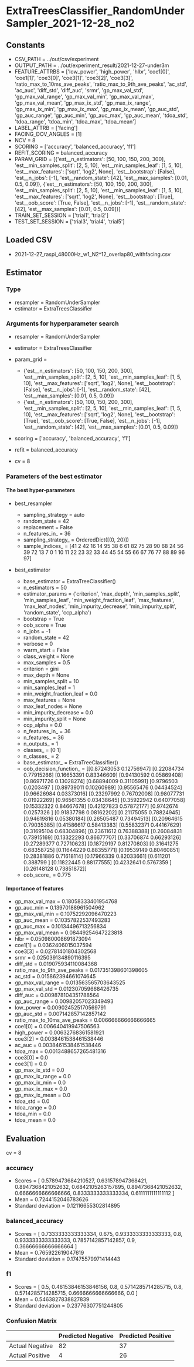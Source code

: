 # ExtraTreesClassifier_RandomUnderSampler_2021-12-28_no2
## Constants
- CSV_PATH = ../out/csv/experiment
- OUTPUT_PATH = ../out/experiment_result/2021-12-27-under3m
- FEATURE_ATTRBS = ['low_power', 'high_power', 'hlbr', 'coe1[0]', 'coe1[1]', 'coe3[0]', 'coe3[1]', 'coe3[2]', 'coe3[3]', 'ratio_max_to_10ms_ave_peaks', 'ratio_max_to_9th_ave_peaks', 'ac_std', 'ac_auc', 'diff_std', 'diff_auc', 'srmr', 'gp_max_val_std', 'gp_max_val_range', 'gp_max_val_min', 'gp_max_val_max', 'gp_max_val_mean', 'gp_max_ix_std', 'gp_max_ix_range', 'gp_max_ix_min', 'gp_max_ix_max', 'gp_max_ix_mean', 'gp_auc_std', 'gp_auc_range', 'gp_auc_min', 'gp_auc_max', 'gp_auc_mean', 'tdoa_std', 'tdoa_range', 'tdoa_min', 'tdoa_max', 'tdoa_mean']
- LABEL_ATTRB = ['facing']
- FACING_DOV_ANGLES = [1]
- NCV = 8
- SCORING = ['accuracy', 'balanced_accuracy', 'f1']
- REFIT_SCORING = balanced_accuracy
- PARAM_GRID = [{'est__n_estimators': [50, 100, 150, 200, 300], 'est__min_samples_split': [2, 5, 10], 'est__min_samples_leaf': [1, 5, 10], 'est__max_features': ['sqrt', 'log2', None], 'est__bootstrap': [False], 'est__n_jobs': [-1], 'est__random_state': [42], 'est__max_samples': [0.01, 0.5, 0.09]}, {'est__n_estimators': [50, 100, 150, 200, 300], 'est__min_samples_split': [2, 5, 10], 'est__min_samples_leaf': [1, 5, 10], 'est__max_features': ['sqrt', 'log2', None], 'est__bootstrap': [True], 'est__oob_score': [True, False], 'est__n_jobs': [-1], 'est__random_state': [42], 'est__max_samples': [0.01, 0.5, 0.09]}]
- TRAIN_SET_SESSION = ['trial1', 'trial2']
- TEST_SET_SESSION = ['trial3', 'trial4', 'trial5']

## Loaded CSV
- 2021-12-27_raspi_48000Hz_w1_N2^12_overlap80_withfacing.csv

## Estimator
### Type
- resampler = RandomUnderSampler
- estimator = ExtraTreesClassifier

### Arguments for hyperparameter search
- resampler = RandomUnderSampler
- estimator = ExtraTreesClassifier
- param_grid = 
	- {'est__n_estimators': [50, 100, 150, 200, 300], 'est__min_samples_split': [2, 5, 10], 'est__min_samples_leaf': [1, 5, 10], 'est__max_features': ['sqrt', 'log2', None], 'est__bootstrap': [False], 'est__n_jobs': [-1], 'est__random_state': [42], 'est__max_samples': [0.01, 0.5, 0.09]}
	- {'est__n_estimators': [50, 100, 150, 200, 300], 'est__min_samples_split': [2, 5, 10], 'est__min_samples_leaf': [1, 5, 10], 'est__max_features': ['sqrt', 'log2', None], 'est__bootstrap': [True], 'est__oob_score': [True, False], 'est__n_jobs': [-1], 'est__random_state': [42], 'est__max_samples': [0.01, 0.5, 0.09]}

- scoring = ['accuracy', 'balanced_accuracy', 'f1']
- refit = balanced_accuracy
- cv = 8

### Parameters of the best estimator
#### The best hyper-parameters
- best_resampler
	- sampling_strategy = auto
	- random_state = 42
	- replacement = False
	- n_features_in_ = 36
	- sampling_strategy_ = OrderedDict([(0, 20)])
	- sample_indices_ = [41  2 42 16 14 95 38  6 61 82 75 28 90 68 24 56 39 72 13  7  0  1 10 11
 22 23 32 33 44 45 54 55 66 67 76 77 88 89 96 97]

- best_estimator
	- base_estimator = ExtraTreeClassifier()
	- n_estimators = 50
	- estimator_params = ('criterion', 'max_depth', 'min_samples_split', 'min_samples_leaf', 'min_weight_fraction_leaf', 'max_features', 'max_leaf_nodes', 'min_impurity_decrease', 'min_impurity_split', 'random_state', 'ccp_alpha')
	- bootstrap = True
	- oob_score = True
	- n_jobs = -1
	- random_state = 42
	- verbose = 0
	- warm_start = False
	- class_weight = None
	- max_samples = 0.5
	- criterion = gini
	- max_depth = None
	- min_samples_split = 10
	- min_samples_leaf = 1
	- min_weight_fraction_leaf = 0.0
	- max_features = None
	- max_leaf_nodes = None
	- min_impurity_decrease = 0.0
	- min_impurity_split = None
	- ccp_alpha = 0.0
	- n_features_in_ = 36
	- n_features_ = 36
	- n_outputs_ = 1
	- classes_ = [0 1]
	- n_classes_ = 2
	- base_estimator_ = ExtraTreeClassifier()
	- oob_decision_function_ = [[0.87243053 0.12756947]
 [0.22084734 0.77915266]
 [0.16653391 0.83346609]
 [0.94130592 0.05869408]
 [0.86971726 0.13028274]
 [0.68894009 0.31105991]
 [0.9796503  0.0203497 ]
 [0.89739011 0.10260989]
 [0.95565476 0.04434524]
 [0.96626984 0.03373016]
 [0.23297992 0.76702008]
 [0.98077731 0.01922269]
 [0.96561355 0.03438645]
 [0.35922942 0.64077058]
 [0.15332322 0.84667678]
 [0.42127823 0.57872177]
 [0.9742674  0.0257326 ]
 [0.91837798 0.08162202]
 [0.21175055 0.78824945]
 [0.94619816 0.05380184]
 [0.26505487 0.73494513]
 [0.20964615 0.79035385]
 [0.41586617 0.58413383]
 [0.55832371 0.44167629]
 [0.31695104 0.68304896]
 [0.23611612 0.76388388]
 [0.26084831 0.73915169]
 [0.13322293 0.86677707]
 [0.33706874 0.66293126]
 [0.27289377 0.72710623]
 [0.18729197 0.81270803]
 [0.31641275 0.68358725]
 [0.11644229 0.88355771]
 [0.19539149 0.80460851]
 [0.28381886 0.71618114]
 [0.17966339 0.82033661]
 [0.611201   0.388799  ]
 [0.11822445 0.88177555]
 [0.4232641  0.5767359 ]
 [0.26148128 0.73851872]]
	- oob_score_ = 0.775

#### Importance of features
- gp_max_val_max = 0.18058333401954768
- gp_auc_min = 0.13970188961504962
- gp_max_val_min = 0.10752292096470223
- gp_auc_mean = 0.10357822537493283
- gp_auc_max = 0.10134496713256834
- gp_max_val_mean = 0.08449254647223818
- hlbr = 0.050980008691873094
- coe1[1] = 0.0362406015037594
- coe3[3] = 0.02781401804302568
- srmr = 0.025039134890116395
- diff_std = 0.019075934110084368
- ratio_max_to_9th_ave_peaks = 0.017351398601398605
- ac_std = 0.015862394661074645
- gp_max_val_range = 0.013563565703643525
- gp_max_val_std = 0.012307059668426735
- diff_auc = 0.009878104351788564
- gp_auc_range = 0.00982057023349493
- low_power = 0.009024525170569791
- gp_auc_std = 0.007142857142857142
- ratio_max_to_10ms_ave_peaks = 0.006666666666666665
- coe1[0] = 0.006640419947506563
- high_power = 0.00632768361581921
- coe3[2] = 0.0038461538461538446
- ac_auc = 0.0038461538461538446
- tdoa_max = 0.0013488657265481316
- coe3[0] = 0.0
- coe3[1] = 0.0
- gp_max_ix_std = 0.0
- gp_max_ix_range = 0.0
- gp_max_ix_min = 0.0
- gp_max_ix_max = 0.0
- gp_max_ix_mean = 0.0
- tdoa_std = 0.0
- tdoa_range = 0.0
- tdoa_min = 0.0
- tdoa_mean = 0.0

## Evaluation
cv = 8
### accuracy
- Scores = [ 0.5789473684210527, 0.631578947368421, 0.8947368421052632, 0.6842105263157895, 0.8947368421052632, 0.6666666666666666, 0.8333333333333334, 0.6111111111111112 ]
- Mean = 0.7244152046783626
- Standard deviation = 0.12116655302814895

### balanced_accuracy
- Scores = [ 0.7333333333333334, 0.675, 0.9333333333333333, 0.8, 0.9333333333333333, 0.7857142857142857, 0.9, 0.36666666666666664 ]
- Mean = 0.765922619047619
- Standard deviation = 0.17475579971414443

### f1
- Scores = [ 0.5, 0.46153846153846156, 0.8, 0.5714285714285715, 0.8, 0.5714285714285715, 0.6666666666666666, 0.0 ]
- Mean = 0.5463827838827839
- Standard deviation = 0.23776307751244805

### Confusion Matrix
|  | Predicted Negative | Predicted Positive |
| --- | --- | --- |
| Actual Negative | 82 | 37 |
| Actual Positive | 4 | 26 |

      